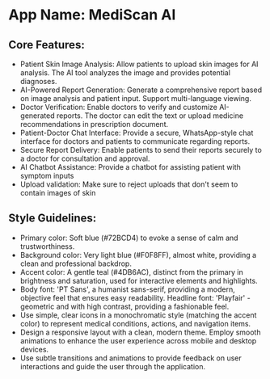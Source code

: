 # **App Name**: MediScan AI

## Core Features:

- Patient Skin Image Analysis: Allow patients to upload skin images for AI analysis. The AI tool analyzes the image and provides potential diagnoses.
- AI-Powered Report Generation: Generate a comprehensive report based on image analysis and patient input. Support multi-language viewing.
- Doctor Verification: Enable doctors to verify and customize AI-generated reports. The doctor can edit the text or upload medicine recommendations in prescription document.
- Patient-Doctor Chat Interface: Provide a secure, WhatsApp-style chat interface for doctors and patients to communicate regarding reports.
- Secure Report Delivery: Enable patients to send their reports securely to a doctor for consultation and approval.
- AI Chatbot Assistance: Provide a chatbot for assisting patient with symptom inputs
- Upload validation: Make sure to reject uploads that don't seem to contain images of skin

## Style Guidelines:

- Primary color: Soft blue (#72BCD4) to evoke a sense of calm and trustworthiness.
- Background color: Very light blue (#F0F8FF), almost white, providing a clean and professional backdrop.
- Accent color: A gentle teal (#4DB6AC), distinct from the primary in brightness and saturation, used for interactive elements and highlights.
- Body font: 'PT Sans', a humanist sans-serif, providing a modern, objective feel that ensures easy readability. Headline font: 'Playfair' - geometric and with high contrast, providing a fashionable feel.
- Use simple, clear icons in a monochromatic style (matching the accent color) to represent medical conditions, actions, and navigation items.
- Design a responsive layout with a clean, modern theme. Employ smooth animations to enhance the user experience across mobile and desktop devices.
- Use subtle transitions and animations to provide feedback on user interactions and guide the user through the application.